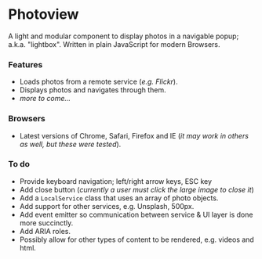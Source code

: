 # Photoview
A light and modular component to display photos in a navigable popup; a.k.a. "lightbox". Written in plain JavaScript for modern Browsers.

### Features
- Loads photos from a remote service (_e.g. Flickr_).
- Displays photos and navigates through them.
- _more to come..._

### Browsers
  - Latest versions of Chrome, Safari, Firefox and IE (_it may work in others as well, but these were tested_).

### To do
- Provide keyboard navigation; left/right arrow keys, ESC key
- Add close button (_currently a user must click the large image to close it_)
- Add a `LocalService` class that uses an array of photo objects.
- Add support for other services, e.g. Unsplash, 500px.
- Add event emitter so communication between service & UI layer is done more succinctly.
- Add ARIA roles.
- Possibly allow for other types of content to be rendered, e.g. videos and html.
